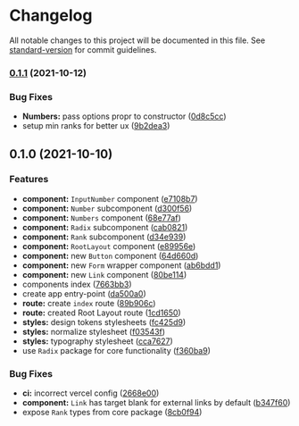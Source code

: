 # Changelog

All notable changes to this project will be documented in this file. See [standard-version](https://github.com/conventional-changelog/standard-version) for commit guidelines.

### [0.1.1](https://github.com/ericrovell/numbers/compare/v0.1.0...v0.1.1) (2021-10-12)


### Bug Fixes

* **Numbers:** pass options propr to constructor ([0d8c5cc](https://github.com/ericrovell/numbers/commit/0d8c5cc2b950acea3b43b5d6138f2ff7f02e6ab6))
* setup min ranks for better ux ([9b2dea3](https://github.com/ericrovell/numbers/commit/9b2dea3031b8b2a3b46ef376cd470b6f32e3fbbf))

## 0.1.0 (2021-10-10)


### Features

* **component:** `InputNumber` component ([e7108b7](https://github.com/ericrovell/numbers/commit/e7108b7aefaa1c490c846fbcdac31846ad942812))
* **component:** `Number` subcomponent ([d300f56](https://github.com/ericrovell/numbers/commit/d300f56fd17f11e021d0adb7cebc10831ed32091))
* **component:** `Numbers` component ([68e77af](https://github.com/ericrovell/numbers/commit/68e77afefa46aecb425649da6f6fc0e830fcf9eb))
* **component:** `Radix` subcomponent ([cab0821](https://github.com/ericrovell/numbers/commit/cab0821ac4568570c48b0a5c0bd09949d982b8e3))
* **component:** `Rank` subcomponent ([d34e939](https://github.com/ericrovell/numbers/commit/d34e93952b5d54aab1217c2cfb5df1562b5dbacf))
* **component:** `RootLayout` component ([e89956e](https://github.com/ericrovell/numbers/commit/e89956e9c94fd81ed2ebb4019ebcef02e3f12ee7))
* **component:** new `Button` component ([64d660d](https://github.com/ericrovell/numbers/commit/64d660d71483145539cefcaf567833f9d213433d))
* **component:** new `Form` wrapper component ([ab6bdd1](https://github.com/ericrovell/numbers/commit/ab6bdd124e8952518326d39ff96679bad5559116))
* **component:** new `Link` component ([80be114](https://github.com/ericrovell/numbers/commit/80be114e167390c5132d286192bf47bef0066d0c))
* components index ([7663bb3](https://github.com/ericrovell/numbers/commit/7663bb314bd492df81321ca52f2b274676beca34))
* create app entry-point ([da500a0](https://github.com/ericrovell/numbers/commit/da500a04bc970a8f909ff58b5de454295f4db790))
* **route:** create `index` route ([89b906c](https://github.com/ericrovell/numbers/commit/89b906c4bc036df11a46a018a4c54e1ef63686b7))
* **route:** created Root Layout route ([1cd1650](https://github.com/ericrovell/numbers/commit/1cd16501906394aa87a482aaa8451507091199bc))
* **styles:** design tokens stylesheets ([fc425d9](https://github.com/ericrovell/numbers/commit/fc425d921f4d2d4384544bb95d4d0e091bcc1365))
* **styles:** normalize stylesheet ([f03543f](https://github.com/ericrovell/numbers/commit/f03543f8892c01cc8d2d4a77fcff4a8b4c06b82e))
* **styles:** typography stylesheet ([cca7627](https://github.com/ericrovell/numbers/commit/cca762799aec089efd698cd25066b0cb04f3c62d))
* use `Radix` package for core functionality ([f360ba9](https://github.com/ericrovell/numbers/commit/f360ba94b82cd3665b2327f91a42844c0a1d9a81))


### Bug Fixes

* **ci:** incorrect vercel config ([2668e00](https://github.com/ericrovell/numbers/commit/2668e0075e13ec3375ee2911edf504f4dee8c106))
* **component:** `Link` has target blank for external links by default ([b347f60](https://github.com/ericrovell/numbers/commit/b347f601bc7d4525bbc1d6d1f7b7355ff3c8ac9d))
* expose `Rank` types from core package ([8cb0f94](https://github.com/ericrovell/numbers/commit/8cb0f944a44043b595250efc0730c5f9ae560b58))
